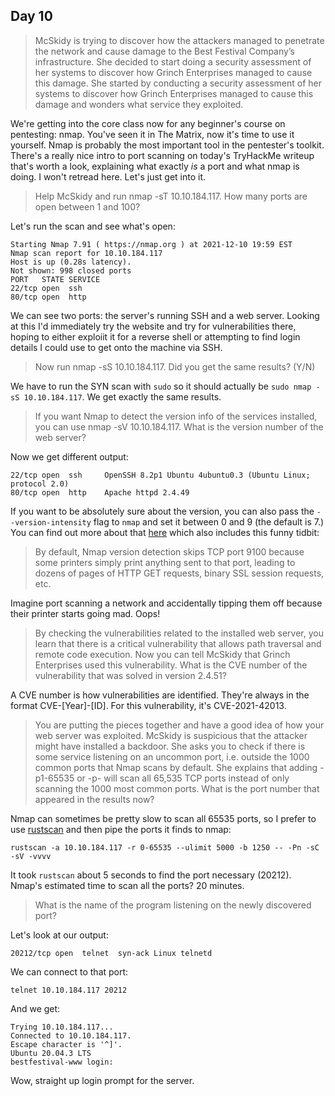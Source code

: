 ## Day 10

> McSkidy is trying to discover how the attackers managed to penetrate the network and cause damage to the Best Festival Company’s infrastructure. She decided to start doing a security assessment of her systems to discover how Grinch Enterprises managed to cause this damage. She started by conducting a security assessment of her systems to discover how Grinch Enterprises managed to cause this damage and wonders what service they exploited.

We're getting into the core class now for any beginner's course on pentesting: nmap. You've seen it in The Matrix, now it's time to use it yourself. Nmap is probably the most important tool in the pentester's toolkit. There's a really nice intro to port scanning on today's TryHackMe writeup that's worth a look, explaining what exactly *is* a port and what nmap is doing. I won't retread here. Let's just get into it.  

>  Help McSkidy and run nmap -sT 10.10.184.117. How many ports are open between 1 and 100? 

Let's run the scan and see what's open:

    Starting Nmap 7.91 ( https://nmap.org ) at 2021-12-10 19:59 EST
    Nmap scan report for 10.10.184.117
    Host is up (0.28s latency).
    Not shown: 998 closed ports
    PORT   STATE SERVICE
    22/tcp open  ssh
    80/tcp open  http

We can see two ports: the server's running SSH and a web server. Looking at this I'd immediately try the website and try for vulnerabilities there, hoping to either exploiit it for a reverse shell or attempting to find login details I could use to get onto the machine via SSH.  

> Now run nmap -sS 10.10.184.117. Did you get the same results? (Y/N)

We have to run the SYN scan with `sudo` so it should actually be `sudo nmap -sS 10.10.184.117`. We get exactly the same results.  

> If you want Nmap to detect the version info of the services installed, you can use nmap -sV 10.10.184.117. What is the version number of the web server?

Now we get different output:

    22/tcp open  ssh     OpenSSH 8.2p1 Ubuntu 4ubuntu0.3 (Ubuntu Linux; protocol 2.0)
    80/tcp open  http    Apache httpd 2.4.49

If you want to be absolutely sure about the version, you can also pass the `--version-intensity` flag to `nmap` and set it between 0 and 9 (the default is 7.) You can find out more about that [here](https://nmap.org/book/man-version-detection.html) which also includes this funny tidbit:

> By default, Nmap version detection skips TCP port 9100 because some printers simply print anything sent to that port, leading to dozens of pages of HTTP GET requests, binary SSL session requests, etc.

Imagine port scanning a network and accidentally tipping them off because their printer starts going mad. Oops!  

> By checking the vulnerabilities related to the installed web server, you learn that there is a critical vulnerability that allows path traversal and remote code execution. Now you can tell McSkidy that Grinch Enterprises used this vulnerability. What is the CVE number of the vulnerability that was solved in version 2.4.51?

A CVE number is how vulnerabilities are identified. They're always in the format CVE-[Year]-[ID]. For this vulnerability, it's CVE-2021-42013.  

> You are putting the pieces together and have a good idea of how your web server was exploited. McSkidy is suspicious that the attacker might have installed a backdoor. She asks you to check if there is some service listening on an uncommon port, i.e. outside the 1000 common ports that Nmap scans by default. She explains that adding -p1-65535 or -p- will scan all 65,535 TCP ports instead of only scanning the 1000 most common ports. What is the port number that appeared in the results now?

Nmap can sometimes be pretty slow to scan all 65535 ports, so I prefer to use [rustscan](https://github.com/RustScan/RustScan) and then pipe the ports it finds to nmap:

    rustscan -a 10.10.184.117 -r 0-65535 --ulimit 5000 -b 1250 -- -Pn -sC -sV -vvvv  

It took `rustscan` about 5 seconds to find the port necessary (20212). Nmap's estimated time to scan all the ports? 20 minutes.  

> What is the name of the program listening on the newly discovered port?

Let's look at our output:

    20212/tcp open  telnet  syn-ack Linux telnetd

We can connect to that port:

    telnet 10.10.184.117 20212

And we get:

    Trying 10.10.184.117...
    Connected to 10.10.184.117.
    Escape character is '^]'.
    Ubuntu 20.04.3 LTS
    bestfestival-www login:

Wow, straight up login prompt for the server. 